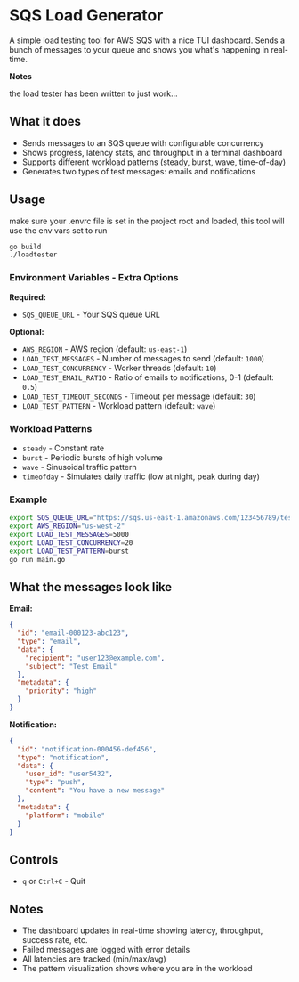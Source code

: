 # SQS Load Generator

A simple load testing tool for AWS SQS with a nice TUI dashboard. Sends a bunch of messages to your queue and shows you what's happening in real-time.

**Notes**

the load tester has been written to just work...

## What it does

- Sends messages to an SQS queue with configurable concurrency
- Shows progress, latency stats, and throughput in a terminal dashboard
- Supports different workload patterns (steady, burst, wave, time-of-day)
- Generates two types of test messages: emails and notifications

## Usage

make sure your .envrc file is set in the project root and loaded, this tool will use the env vars set to run
```bash
go build
./loadtester
```

### Environment Variables - Extra Options

**Required:**
- `SQS_QUEUE_URL` - Your SQS queue URL

**Optional:**
- `AWS_REGION` - AWS region (default: `us-east-1`)
- `LOAD_TEST_MESSAGES` - Number of messages to send (default: `1000`)
- `LOAD_TEST_CONCURRENCY` - Worker threads (default: `10`)
- `LOAD_TEST_EMAIL_RATIO` - Ratio of emails to notifications, 0-1 (default: `0.5`)
- `LOAD_TEST_TIMEOUT_SECONDS` - Timeout per message (default: `30`)
- `LOAD_TEST_PATTERN` - Workload pattern (default: `wave`)

### Workload Patterns

- `steady` - Constant rate
- `burst` - Periodic bursts of high volume
- `wave` - Sinusoidal traffic pattern
- `timeofday` - Simulates daily traffic (low at night, peak during day)

### Example

```bash
export SQS_QUEUE_URL="https://sqs.us-east-1.amazonaws.com/123456789/test-queue"
export AWS_REGION="us-west-2"
export LOAD_TEST_MESSAGES=5000
export LOAD_TEST_CONCURRENCY=20
export LOAD_TEST_PATTERN=burst
go run main.go
```

## What the messages look like

**Email:**
```json
{
  "id": "email-000123-abc123",
  "type": "email",
  "data": {
    "recipient": "user123@example.com",
    "subject": "Test Email"
  },
  "metadata": {
    "priority": "high"
  }
}
```

**Notification:**
```json
{
  "id": "notification-000456-def456",
  "type": "notification",
  "data": {
    "user_id": "user5432",
    "type": "push",
    "content": "You have a new message"
  },
  "metadata": {
    "platform": "mobile"
  }
}
```

## Controls

- `q` or `Ctrl+C` - Quit

## Notes

- The dashboard updates in real-time showing latency, throughput, success rate, etc.
- Failed messages are logged with error details
- All latencies are tracked (min/max/avg)
- The pattern visualization shows where you are in the workload
